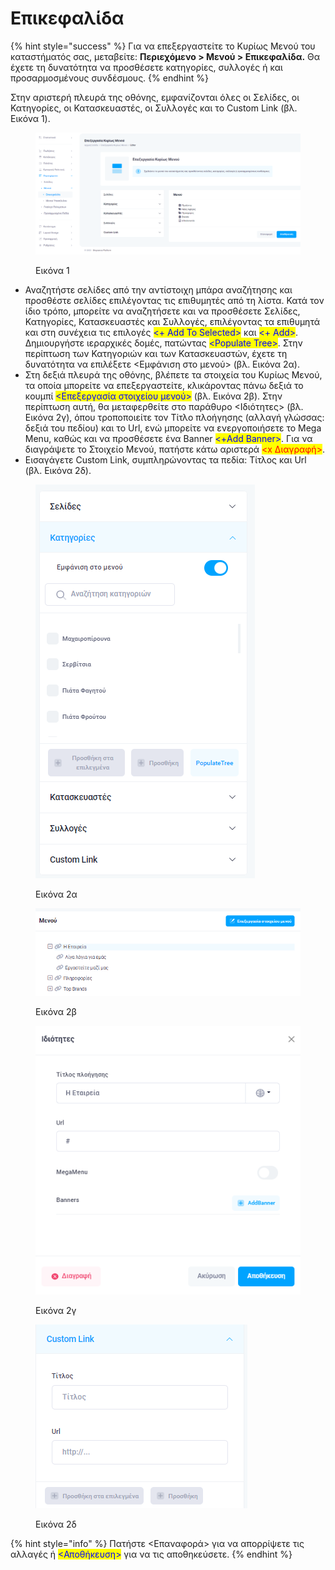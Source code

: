 # Επικεφαλίδα

{% hint style="success" %}
Για να επεξεργαστείτε το Κυρίως Μενού του καταστήματός σας, μεταβείτε: **Περιεχόμενο > Μενού > Επικεφαλίδα.** Θα έχετε τη δυνατότητα να προσθέσετε κατηγορίες, συλλογές ή και προσαρμοσμένους συνδέσμους.&#x20;
{% endhint %}

Στην αριστερή πλευρά της οθόνης, εμφανίζονται όλες οι Σελίδες, οι Κατηγορίες, οι Κατασκευαστές, οι Συλλογές και το Custom Link (βλ. Εικόνα 1).&#x20;

<figure><img src="../../.gitbook/assets/ScreenHunter 59.png" alt=""><figcaption><p>Εικόνα 1</p></figcaption></figure>

* Αναζητήστε σελίδες από την αντίστοιχη μπάρα αναζήτησης και προσθέστε σελίδες επιλέγοντας τις επιθυμητές από τη λίστα. Κατά τον ίδιο τρόπο, μπορείτε να αναζητήσετε και να προσθέσετε Σελίδες, Κατηγορίες, Κατασκευαστές και Συλλογές, επιλέγοντας τα επιθυμητά και στη συνέχεια τις επιλογές <mark style="color:blue;"><+ Add To Selected></mark> και <mark style="color:blue;"><+ Add></mark>. Δημιουργήστε ιεραρχικές δομές, πατώντας <mark style="color:blue;">\<Populate Tree></mark>. Στην περίπτωση των Κατηγοριών και των Κατασκευαστών, έχετε τη δυνατότητα να επιλέξετε <Εμφάνιση στο μενού> (βλ. Εικόνα 2α).&#x20;
* Στη δεξιά πλευρά της οθόνης, βλέπετε τα στοιχεία του Κυρίως Μενού, τα οποία μπορείτε να επεξεργαστείτε, κλικάροντας πάνω δεξιά το κουμπί <mark style="color:blue;"><Επεξεργασία στοιχείου μενού></mark> (βλ. Εικόνα 2β). Στην περίπτωση αυτή, θα μεταφερθείτε στο παράθυρο <Ιδιότητες> (βλ. Εικόνα 2γ), όπου τροποποιείτε τον Τίτλο πλοήγησης (αλλαγή γλώσσας: δεξιά του πεδίου) και το Url, ενώ μπορείτε να ενεργοποιήσετε το Mega Menu, καθώς και να προσθέσετε ένα Banner <mark style="color:blue;"><+Αdd Banner></mark>. Για να διαγράψετε το Στοιχείο Μενού, πατήστε κάτω αριστερά <mark style="color:red;">\<x Διαγραφή></mark>.&#x20;
* Εισαγάγετε Custom Link, συμπληρώνοντας τα πεδία: Τίτλος και Url (βλ. Εικόνα 2δ).

<div>

<figure><img src="../../.gitbook/assets/ScreenHunter 573.png" alt=""><figcaption><p>Εικόνα 2α</p></figcaption></figure>

 

<figure><img src="../../.gitbook/assets/ScreenHunter 574.png" alt=""><figcaption><p>Εικόνα 2β</p></figcaption></figure>

 

<figure><img src="../../.gitbook/assets/ScreenHunter 575.png" alt=""><figcaption><p>Εικόνα 2γ</p></figcaption></figure>

 

<figure><img src="../../.gitbook/assets/ScreenHunter 576.png" alt=""><figcaption><p>Εικόνα 2δ</p></figcaption></figure>

</div>

{% hint style="info" %}
Πατήστε <Επαναφορά> για να απορρίψετε τις αλλαγές ή <mark style="color:blue;"><Αποθήκευση></mark> για να τις αποθηκεύσετε.
{% endhint %}

